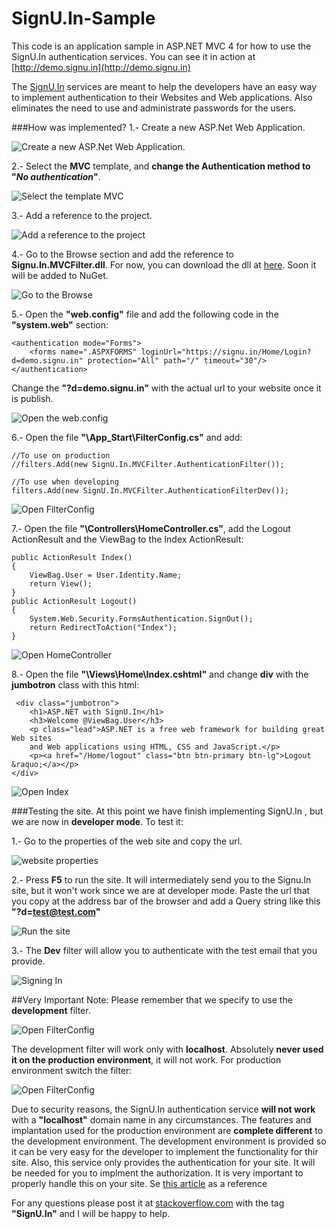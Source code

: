 # SignU.In-Sample
This code is an application sample in ASP.NET MVC 4 for how to use the SignU.In authentication services. You can see it in action at [http://demo.signu.in](http://demo.signu.in)

The [SignU.In](http://signu.in) services are meant to help the developers have an easy way to implement authentication to their Websites and Web applications. Also eliminates the need to use and administrate passwords for the users.

###How was implemented?
 1.- Create a new ASP.Net Web Application.
 
![Create a new ASP.Net Web Application.](https://raw.githubusercontent.com/proteo5/SignU.In-Sample/master/Content/Pic1.png)

2.- Select the **MVC** template, and **change the Authentication method to "_No authentication_"**. 

![Select the template MVC](https://raw.githubusercontent.com/proteo5/SignU.In-Sample/master/Content/Pic2.png)

3.- Add a reference to the project.

![Add a reference to the project](https://raw.githubusercontent.com/proteo5/SignU.In-Sample/master/Content/Pic3.png)

4.- Go to the Browse section and add the reference to **Signu.In.MVCFilter.dll**. For now, you can download the dll at [here](https://github.com/proteo5/SignU.In-Sample/tree/master/Heachi.MVCFilter/bin/Release). Soon it will be added to NuGet.

![Go to the Browse](https://raw.githubusercontent.com/proteo5/SignU.In-Sample/master/Content/Pic4.png)

5.- Open the **"web.config"** file and add the following code in the **"system.web"** section:
```
<authentication mode="Forms">
    <forms name=".ASPXFORMS" loginUrl="https://signu.in/Home/Login?d=demo.signu.in" protection="All" path="/" timeout="30"/>
</authentication>
```
Change the **"?d=demo.signu.in"** with the actual url to your website once it is publish. 

![Open the web.config](https://raw.githubusercontent.com/proteo5/SignU.In-Sample/master/Content/Pic5.png)

6.- Open the file **"\App_Start\FilterConfig.cs"** and add:
```
//To use on production
//filters.Add(new SignU.In.MVCFilter.AuthenticationFilter());
            
//To use when developing
filters.Add(new SignU.In.MVCFilter.AuthenticationFilterDev());
```

![Open FilterConfig](https://raw.githubusercontent.com/proteo5/SignU.In-Sample/master/Content/Pic6.png)

7.- Open the file **"\Controllers\HomeController.cs"**, add the Logout ActionResult and the ViewBag to the Index ActionResult:
```
public ActionResult Index()
{
	ViewBag.User = User.Identity.Name;
    return View();
}
public ActionResult Logout()
{
	System.Web.Security.FormsAuthentication.SignOut();
    return RedirectToAction("Index");
}
```

![Open HomeController](https://raw.githubusercontent.com/proteo5/SignU.In-Sample/master/Content/Pic7.png)

8.- Open the file **"\Views\Home\Index.cshtml"** and change **div** with the **jumbotron** class with this html:
```
 <div class="jumbotron">
    <h1>ASP.NET with SignU.In</h1>
    <h3>Welcome @ViewBag.User</h3>
    <p class="lead">ASP.NET is a free web framework for building great Web sites 
    and Web applications using HTML, CSS and JavaScript.</p>
    <p><a href="/Home/logout" class="btn btn-primary btn-lg">Logout &raquo;</a></p>
</div>
```
![Open Index](https://raw.githubusercontent.com/proteo5/SignU.In-Sample/master/Content/Pic8.png)

###Testing the site. 
 At this point we have finish implementing SignU.In , but we are now in **developer mode**. 
 To test it:
 
 1.- Go to the properties of the web site and copy the url. 

![website properties](https://raw.githubusercontent.com/proteo5/SignU.In-Sample/master/Content/Pic9.png)

2.- Press **F5** to run the site. It will intermediately send you to the Signu.In site, but it won't work since we are at developer mode.
Paste the url that you copy at the address bar of the browser and add a Query string like this **"?d=test@test.com"**

![Run the site](https://raw.githubusercontent.com/proteo5/SignU.In-Sample/master/Content/Pic10.png)

3.- The **Dev** filter will allow you to authenticate with the test email that you provide. 

![Signing In](https://raw.githubusercontent.com/proteo5/SignU.In-Sample/master/Content/Pic11.png)

##Very Important Note:
Please remember that we specify to use the **development** filter.

![Open FilterConfig](https://raw.githubusercontent.com/proteo5/SignU.In-Sample/master/Content/Pic6.png)

 The development filter will work only with **localhost**. 
Absolutely **never used it on the production  environment**, it will not work. 
For production environment switch the filter:  

![Open FilterConfig](https://raw.githubusercontent.com/proteo5/SignU.In-Sample/master/Content/Pic12.png)

Due to security reasons, the SignU.In authentication service **will not work** with a **"localhost"** domain name in any circumstances.
The features and implantation used for the production environment are **complete different** to the development environment.
The development environment is provided so it can be very easy for the developer to implement the functionality for thir site.
Also, this service only provides the authentication for your site. It will be needed for you to implment the authorization.
It is very important to properly handle this on your site. Se [this article](http://www.bu.edu/tech/about/security-resources/bestpractice/auth/) as a reference 

For any questions please post it at [stackoverflow.com](stackoverflow.com) with the tag **"SignU.In"** and I will be happy to help.